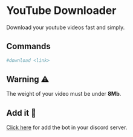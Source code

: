 # YouTube Downloader

Download your youtube videos fast and simply.

## Commands

```bash
#download <link>
```

## Warning ⚠️

The weight of your video must be under **8Mb**.

## Add it 🤖

[Click here](https://discord.com/api/oauth2/authorize?client_id=738718876707061810&permissions=0&scope=bot) for add the bot in your discord server.